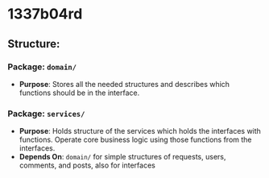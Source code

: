 # 1337b04rd
## Structure:
### Package: `domain/`  
- **Purpose**: Stores all the needed structures and describes which functions should be in the interface.


### Package: `services/`  
- **Purpose**: Holds structure of the services which holds the interfaces with functions. Operate core business logic using those functions from the interfaces.
- **Depends On**: `domain/` for simple structures of requests, users, comments, and posts, also for interfaces

